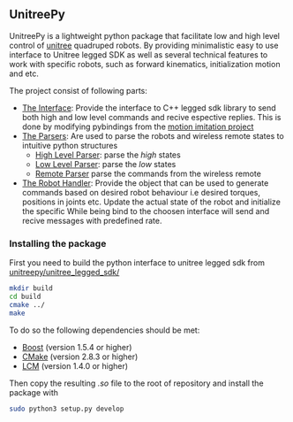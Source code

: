 <!-- TODO: Write the readme -->


## UnitreePy
UnitreePy is a lightweight python package that facilitate low and high level control of [unitree](https://www.unitree.com/) quadruped robots. 
By providing minimalistic easy to use interface to Unitree legged SDK as well as several technical features to work with specific robots, 
such as forward kinematics, initialization motion and etc.

The project consist of following parts:
- [The Interface](#legged-sdk): Provide the interface to C++ legged sdk library to send both high and low level commands and recive espective replies. This is done by modifying pybindings from the [motion imitation project](https://github.com/google-research/motion_imitation/tree/master/third_party/unitree_legged_sdk)   
- [The Parsers](#parsers): Are used to parse the robots and wireless remote states to intuitive python structures 
  * [High Level Parser](#high_level_parser): parse the *high* states
  * [Low Level Parser](#high_level_parser): parse the *low* states  
  * [Remote Parser](#low_level_parser) parse the commands from the wireless remote
- [The Robot Handler](#handler): Provide the object that can be used to generate commands based on desired robot behaviour i.e desired torques, positions in joints etc. Update the actual state of the robot and initialize the specific While being bind to the choosen interface will send and recive messages with predefined rate.


### Installing the package

First you need to build the python interface to unitree legged sdk from [unitreepy/unitree_legged_sdk/](https://github.com/SimkaNed/unitreepy/tree/main/unitree_legged_sdk)
```bash
mkdir build
cd build
cmake ../
make
```

To do so the following dependencies should be met: 
* [Boost](http://www.boost.org) (version 1.5.4 or higher)
* [CMake](http://www.cmake.org) (version 2.8.3 or higher)
* [LCM](https://lcm-proj.github.io) (version 1.4.0 or higher)

Then copy the resulting *.so* file to the root of repository and install the package with

```sh
sudo python3 setup.py develop
```


